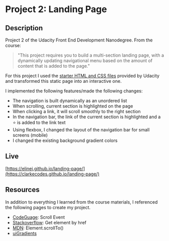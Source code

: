 # Project 2: Landing Page
## Description

Project 2 of the Udacity Front End Development Nanodegree. From the course: 
> "This project requires you to build a multi-section landing page, with a dynamically updating navigational menu based on the amount of content that is added to the page." 

For this project I used the [starter HTML and CSS files](https://github.com/udacity/fend/tree/refresh-2019/projects/landing-page) provided by Udacity and transformed this static page into an interactive one. 

I implemented the following features/made the following changes:
* The navigation is built dynamically as an unordered list
* When scrolling, current section is highlighted on the page
* When clicking a link, it will scroll smoothly to the right section
* In the navigation bar, the link of the current section is highlighted and a :star: is added to the link text
* Using flexbox, I changed the layout of the navigation bar for small screens (mobile)
* I changed the existing background gradient colors

## Live

[https://elinej.github.io/landing-page/](https://clarkecodes.github.io/landing-page/)

## Resources

In addition to everything I learned from the course materials, I referenced the following pages to create my project.

* [CodeGuage](https://www.codeguage.com/courses/js/events-scroll-event): Scroll Event
* [Stackoverflow](https://stackoverflow.com/questions/10572735/javascript-getelement-by-href): Get element by href
* [MDN](https://developer.mozilla.org/en-US/docs/Web/API/Element/scrollTo): Element.scrollTo()
* [uiGradients](https://uigradients.com/)
